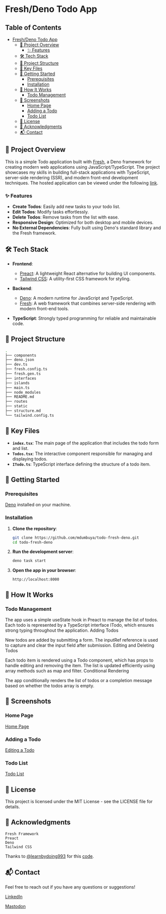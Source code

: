 # Fresh/Deno Todo App

## Table of Contents

- [Fresh/Deno Todo App](#freshdeno-todo-app)
  - [🚀 Project Overview](#-project-overview)
    - [✨ Features](#-features)
  - [🛠️ Tech Stack](#️-tech-stack)
  - [📂 Project Structure](#-project-structure)
  - [🔑 Key Files](#-key-files)
  - [🚀 Getting Started](#-getting-started)
    - [Prerequisites](#prerequisites)
    - [Installation](#installation)
  - [🧩 How It Works](#-how-it-works)
    - [Todo Management](#todo-management)
  - [📸 Screenshots](#-screenshots)
    - [Home Page](#home-page)
    - [Adding a Todo](#adding-a-todo)
    - [Todo List](#todo-list)
  - [📝 License](#-license)
  - [🙌 Acknowledgments](#-acknowledgments)
  - [📬 Contact](#-contact)

## 🚀 Project Overview

This is a simple Todo application built with [Fresh](https://fresh.deno.dev/), a Deno framework for creating modern web applications using JavaScript/TypeScript. The project showcases my skills in building full-stack applications with TypeScript, server-side rendering (SSR), and modern front-end development techniques. The hosted application can be viewed under the following [link](https://mdumbuya-fresh-todo-app.deno.dev/).

### ✨ Features

- **Create Todos**: Easily add new tasks to your todo list.
- **Edit Todos**: Modify tasks effortlessly.
- **Delete Todos**: Remove tasks from the list with ease.
- **Responsive Design**: Optimized for both desktop and mobile devices.
- **No External Dependencies**: Fully built using Deno's standard library and the Fresh framework.

## 🛠️ Tech Stack

- **Frontend**: 
  - [Preact](https://preactjs.com/): A lightweight React alternative for building UI components.
  - [Tailwind CSS](https://tailwindcss.com/): A utility-first CSS framework for styling.
  
- **Backend**:
  - [Deno](https://deno.land/): A modern runtime for JavaScript and TypeScript.
  - [Fresh](https://fresh.deno.dev/): A web framework that combines server-side rendering with modern front-end tools.

- **TypeScript**: Strongly typed programming for reliable and maintainable code.

## 📂 Project Structure

```bash
.
├── components
├── deno.json
├── dev.ts
├── fresh.config.ts
├── fresh.gen.ts
├── interfaces
├── islands
├── main.ts
├── node_modules
├── README.md
├── routes
├── static
├── structure.md
└── tailwind.config.ts
```

## 🔑 Key Files

- **`index.tsx`**: The main page of the application that includes the todo form and list.
- **`Todos.tsx`**: The interactive component responsible for managing and displaying todos.
- **`ITodo.ts`**: TypeScript interface defining the structure of a todo item.

## 🚀 Getting Started

### Prerequisites

[Deno](https://deno.land/) installed on your machine.

### Installation

1. **Clone the repository**:

    ```bash
    git clone https://github.com/mdumbuya/todo-fresh-deno.git
    cd todo-fresh-deno
    ```

2. **Run the development server**:

    ```bash
    deno task start
    ```

3. **Open the app in your browser**:

    ```
    http://localhost:8000
    ```

## 🧩 How It Works

### Todo Management

The app uses a simple useState hook in Preact to manage the list of todos. Each todo is represented by a TypeScript interface ITodo, which ensures strong typing throughout the application.
Adding Todos

New todos are added by submitting a form. The inputRef reference is used to capture and clear the input field after submission.
Editing and Deleting Todos

Each todo item is rendered using a Todo component, which has props to handle editing and removing the item. The list is updated efficiently using array methods such as map and filter.
Conditional Rendering

The app conditionally renders the list of todos or a completion message based on whether the todos array is empty.

## 📸 Screenshots
### Home Page
[Home Page](./screenshots/app_without_todos.png)

### Adding a Todo
[Editing a Todo](./screenshots/editing_todo.png)

### Todo List
[Todo List](./screenshots/app_without_todos.png)


## 📝 License

This project is licensed under the MIT License - see the LICENSE file for details.

## 🙌 Acknowledgments

    Fresh Framework
    Preact
    Deno
    Tailwind CSS

Thanks to [@learnbydoing993](https://github.com/learnbydoing993) for this [code](https://github.com/learnbydoing993/fresh-todo).
    

## 📬 Contact

Feel free to reach out if you have any questions or suggestions!

[LinkedIn](www.linkedin/in/mdumbu) 

[Mastodon](https://mastodon.social/@backyardcoding)

    
